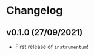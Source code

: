 # Changelog

<!--next-version-placeholder-->

## v0.1.0 (27/09/2021)

- First release of `instrumentum`!